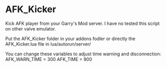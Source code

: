 # AFK_Kicker
Kick AFK player from your Garry's Mod server.
I have no tested this script on other valve emulator.

Put the AFK_Kicker folder in your addons fodler or directly the AFK_Kicker.lua file in lua/autorun/server/

You can change these variables to adjust time warning and disconnection:
AFK_WARN_TIME = 300
AFK_TIME = 900
